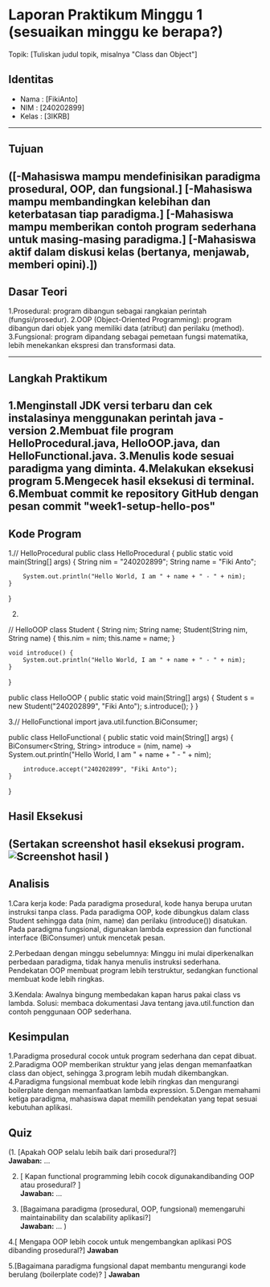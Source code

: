 # Laporan Praktikum Minggu 1 (sesuaikan minggu ke berapa?)
Topik: [Tuliskan judul topik, misalnya "Class dan Object"]

## Identitas
- Nama  : [FikiAnto]
- NIM   : [240202899]
- Kelas : [3IKRB]

---

## Tujuan
([-Mahasiswa mampu mendefinisikan paradigma prosedural, OOP, dan fungsional.]
[-Mahasiswa mampu membandingkan kelebihan dan keterbatasan tiap paradigma.]
[-Mahasiswa mampu memberikan contoh program sederhana untuk masing-masing paradigma.]
[-Mahasiswa aktif dalam diskusi kelas (bertanya, menjawab, memberi opini).])
----

## Dasar Teori
1.Prosedural: program dibangun sebagai rangkaian perintah (fungsi/prosedur).
2.OOP (Object-Oriented Programming): program dibangun dari objek yang memiliki data (atribut) dan perilaku (method).
3.Fungsional: program dipandang sebagai pemetaan fungsi matematika, lebih menekankan ekspresi dan transformasi data.

---

## Langkah Praktikum
1.Menginstall JDK versi terbaru dan cek instalasinya menggunakan perintah java -version
2.Membuat file program HelloProcedural.java, HelloOOP.java, dan HelloFunctional.java.
3.Menulis kode sesuai paradigma yang diminta.
4.Melakukan eksekusi program
5.Mengecek hasil eksekusi di terminal.
6.Membuat commit ke repository GitHub dengan pesan commit "week1-setup-hello-pos"
---

## Kode Program
1.// HelloProcedural
public class HelloProcedural {
    public static void main(String[] args) {
        String nim = "240202899";
        String name = "Fiki Anto";

        System.out.println("Hello World, I am " + name + " - " + nim);
    }
}


2.
// HelloOOP
class Student {
    String nim;
    String name;
    Student(String nim, String name) {
        this.nim = nim;
        this.name = name;
    }

    void introduce() {
        System.out.println("Hello World, I am " + name + " - " + nim);
    }
}

public class HelloOOP {
    public static void main(String[] args) {
        Student s = new Student("240202899", "Fiki Anto");
        s.introduce();
    }
}


3.// HelloFunctional
import java.util.function.BiConsumer;

public class HelloFunctional {
    public static void main(String[] args) {
        BiConsumer<String, String> introduce =
            (nim, name) -> System.out.println("Hello World, I am " + name + " - " + nim);

        introduce.accept("240202899", "Fiki Anto");
    }
}
## Hasil Eksekusi
(Sertakan screenshot hasil eksekusi program.  
![Screenshot hasil](screenshots/hasil.png)
)
---

## Analisis
1.Cara kerja kode:
Pada paradigma prosedural, kode hanya berupa urutan instruksi tanpa class.
Pada paradigma OOP, kode dibungkus dalam class Student sehingga data (nim, name) dan perilaku (introduce()) disatukan.
Pada paradigma fungsional, digunakan lambda expression dan functional interface (BiConsumer) untuk mencetak pesan.

2.Perbedaan dengan minggu sebelumnya:
Minggu ini mulai diperkenalkan perbedaan paradigma, tidak hanya menulis instruksi sederhana.
Pendekatan OOP membuat program lebih terstruktur, sedangkan functional membuat kode lebih ringkas.

3.Kendala:
Awalnya bingung membedakan kapan harus pakai class vs lambda.
Solusi: membaca dokumentasi Java tentang java.util.function dan contoh penggunaan OOP sederhana.

## Kesimpulan
1.Paradigma prosedural cocok untuk program sederhana dan cepat dibuat.
2.Paradigma OOP memberikan struktur yang jelas dengan memanfaatkan class dan object, sehingga 3.program lebih mudah dikembangkan.
4.Paradigma fungsional membuat kode lebih ringkas dan mengurangi boilerplate dengan memanfaatkan lambda expression.
5.Dengan memahami ketiga paradigma, mahasiswa dapat memilih pendekatan yang tepat sesuai kebutuhan aplikasi.


## Quiz
(1. [Apakah OOP selalu lebih baik dari prosedural?]  
   **Jawaban:** …  

2. [ Kapan functional programming lebih cocok digunakandibanding OOP atau prosedural? ]  
   **Jawaban:** …  

3. [Bagaimana paradigma (prosedural, OOP, fungsional)
memengaruhi maintainability dan scalability aplikasi?]  
   **Jawaban:** …  )

4.[ Mengapa OOP lebih cocok untuk mengembangkan
aplikasi POS dibanding prosedural?]
  **Jawaban**

5.[Bagaimana paradigma fungsional dapat membantu
mengurangi kode berulang (boilerplate code)? ]
  **Jawaban**
